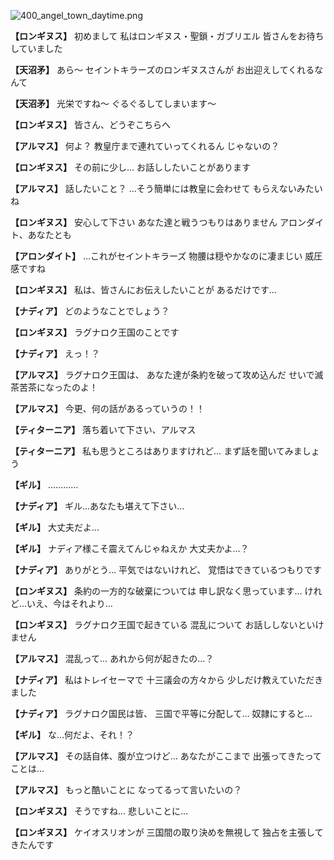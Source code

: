 
![400_angel_town_daytime.png](../images/backgrounds/400_angel_town_daytime.png)

**【ロンギヌス】**
初めまして
私はロンギヌス・聖鎖・ガブリエル
皆さんをお待ちしていました

**【天沼矛】**
あら～
セイントキラーズのロンギヌスさんが
お出迎えしてくれるなんて

**【天沼矛】**
光栄ですね～
ぐるぐるしてしまいます～

**【ロンギヌス】**
皆さん、どうぞこちらへ

**【アルマス】**
何よ？
教皇庁まで連れていってくれるん
じゃないの？

**【ロンギヌス】**
その前に少し…
お話ししたいことがあります

**【アルマス】**
話したいこと？
…そう簡単には教皇に会わせて
もらえないみたいね

**【ロンギヌス】**
安心して下さい
あなた達と戦うつもりはありません
アロンダイト、あなたとも

**【アロンダイト】**
…これがセイントキラーズ
物腰は穏やかなのに凄まじい
威圧感ですね

**【ロンギヌス】**
私は、皆さんにお伝えしたいことが
あるだけです…

**【ナディア】**
どのようなことでしょう？

**【ロンギヌス】**
ラグナロク王国のことです

**【ナディア】**
えっ！？

**【アルマス】**
ラグナロク王国は、
あなた達が条約を破って攻め込んだ
せいで滅茶苦茶になったのよ！

**【アルマス】**
今更、何の話があるっていうの！！

**【ティターニア】**
落ち着いて下さい、アルマス

**【ティターニア】**
私も思うところはありますけれど…
まず話を聞いてみましょう

**【ギル】**
…………

**【ナディア】**
ギル…あなたも堪えて下さい…

**【ギル】**
大丈夫だよ…

**【ギル】**
ナディア様こそ震えてんじゃねえか
大丈夫かよ…？

**【ナディア】**
ありがとう…
平気ではないけれど、
覚悟はできているつもりです

**【ロンギヌス】**
条約の一方的な破棄については
申し訳なく思っています…
けれど…いえ、今はそれより…

**【ロンギヌス】**
ラグナロク王国で起きている
混乱について
お話ししないといけません

**【アルマス】**
混乱って…
あれから何が起きたの…？

**【ナディア】**
私はトレイセーマで
十三議会の方々から
少しだけ教えていただきました

**【ナディア】**
ラグナロク国民は皆、
三国で平等に分配して…
奴隷にすると…

**【ギル】**
な…何だよ、それ！？

**【アルマス】**
その話自体、腹が立つけど…
あなたがここまで
出張ってきたってことは…

**【アルマス】**
もっと酷いことに
なってるって言いたいの？

**【ロンギヌス】**
そうですね…
悲しいことに…

**【ロンギヌス】**
ケイオスリオンが
三国間の取り決めを無視して
独占を主張してきたんです
